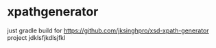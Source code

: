 # xpathgenerator

just gradle build for https://github.com/jksinghpro/xsd-xpath-generator project 
jdklsfjkdlsjfkl
